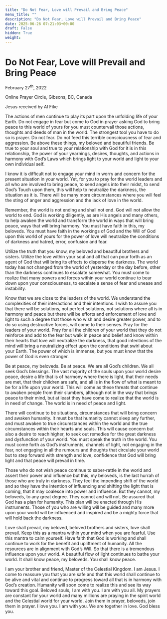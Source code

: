 ```yaml
---
title: "Do Not Fear, Love will Prevail and Bring Peace"
menu_title: ""
description: "Do Not Fear, Love will Prevail and Bring Peace"
date: 2025-06-26 07:21:03+00:00
draft: False
hidden: True
weight:
---
```

# Do Not Fear, Love will Prevail and Bring Peace

February 27<sup>th</sup>, 2022

Online Prayer Circle, Gibsons, BC, Canada

Jesus received by Al Fike

The actions of men continue to play its part upon the unfolding life of your Earth. Do not engage in fear but come to God in prayer asking God to bring peace to this world of yours for you must countervail those actions, thoughts and deeds of man in the world. The strongest tool you have to do so is prayer. Do not fear. Do not feed this terrible consciousness of fear and aggression. Be above these things, my beloved and beautiful friends. Be true to your soul and true to your relationship with God for it is in this relationship, the power of your yearnings, desires, thoughts, and actions in harmony with God’s Laws which brings light to your world and light to your own individual self.

I know it is difficult not to engage your mind in worry and concern for the present situation in your world. Yet,  for you to pray for the world leaders and all who are involved to bring peace, to send angels into their midst, to send God’s Touch upon them, this will help to neutralize the darkness, the situation as it is. There will be many more circumstances where you will feel the sting of anger and aggression and the lack of love in the world.

Remember, the world is not ending and shall not end. God will not allow the world to end. God is working diligently, as are His angels and many others, to help awaken the world and transform the world in ways that will bring peace, ways that will bring harmony. You must have faith in this, my beloveds.  You must have faith in the workings of God and the Will of God upon this world of yours for the power of love will neutralize the conditions of darkness and hatred, error, confusion and fear.

Utilize the truth that you know, my beloved and beautiful brothers and sisters. Utilize the love within your soul and all that can pour forth as an agent of God that will bring its effects to disperse the darkness. The world today has not changed from the world of yesterday or the day before, other than the darkness continues to escalate somewhat. You must come to realize that many powers and forces within your world continue to bear down upon your consciousness, to escalate a sense of fear and unease and instability.

Know that we are close to the leaders of the world. We understand the complexities of their interactions and their intentions. I wish to assure you that there will be solutions, not perfect solutions, not solutions where all is in harmony and peace but there will be efforts and enforcement of love and light to such a degree that those who wish and desire greater power, and to do so using destructive forces, will come to their senses. Pray for the leaders of your world. Pray for all the children of your world that they do not reinforce and add to the fear but walk in peace and belief and know within their hearts that love will neutralize the darkness, that good intentions of the mind will bring a neutralizing effect upon the conditions that swirl about your Earth. The power of which is immense, but you must know that the power of God is even stronger.

Be at peace, my beloveds. Be at peace. We are all God’s children. We all seek God’s blessings. The vast majority of the souls upon your world desire peace, desire a life that is of harmony where there is light, that their needs are met, that their children are safe, and all is in the flow of what is meant to be for a life upon your world. This will come as these threats that continue to awaken people from their slumbers, although not in the way that brings peace to their mind, but at least they have come to realize that the world is in need of change. The world is in need of peace and light.

There will continue to be situations, circumstances that will bring concern and awaken humanity. It must be that humanity cannot sleep any further, and must awaken to true circumstances within the world and the true circumstances within their hearts and souls. This will cause concern but also a desire to reach higher, to seek out remedies for the great darkness and dysfunction of your world. You must speak the truth in the world. You must come forth as God’s instruments, channels of light, not engaging in the fear, not engaging in all the rumours and thoughts that circulate your world but to step forward with strength and love, confidence that God will bring light and that peace will prevail in time.

Those who do not wish peace continue to saber-rattle in the world and assert their power and influence but this, my beloveds, is the last hurrah of those who are truly in darkness. They feel the impending shift of the world and so they have the intention of influencing and shifting the light that is coming, that it may coalesce into power and influence. But they cannot, my beloveds, to any great degree. They cannot and will not. Be assured that God has a plan for humanity. This plan will be enacted through His instruments. Those of you who are willing will be guided and many more upon your world will be influenced and inspired and be a mighty force that will hold back the darkness.

Love shall prevail, my beloved, beloved brothers and sisters, love shall prevail. Keep this as a mantra within your mind when you are fearful. Use this mantra to calm yourself. Have faith that God is working and shall continue to work for the benefit and upliftment of humanity. All the resources are in alignment with God’s Will. So that there is a tremendous influence upon your world. A beautiful flow of light continues to bathe your world. It shall know peace, my beloveds. You shall know peace.

I am your brother and friend, Master of the Celestial Kingdom. I am Jesus. I come to reassure you that you are safe and that this world shall continue to be alive and vital and continue to progress toward all that is in harmony with God’s creation. Humanity will soon come to realize this and see its way toward this goal. Beloved souls, I am with you. I am with you all. My prayers are constant for your world and many millions are praying in the spirit world and the Celestial world for your world. Join them in prayer, beloveds, join them in prayer. I love you. I am with you. We are together in love. God bless you.
